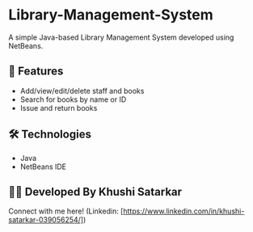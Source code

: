 # Library-Management-System

A simple Java-based Library Management System developed using NetBeans.

## 🚀 Features
- Add/view/edit/delete staff and books
- Search for books by name or ID
- Issue and return books

## 🛠️ Technologies
- Java
- NetBeans IDE

## 🙋‍♀️ Developed By Khushi Satarkar

Connect with me here! (Linkedin: [https://www.linkedin.com/in/khushi-satarkar-039056254/])
